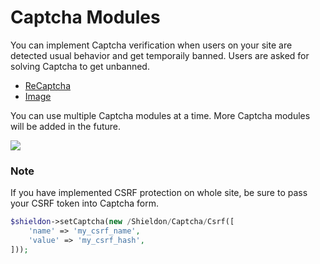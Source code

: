 # Captcha Modules

You can implement Captcha verification when users on your site are detected usual behavior and get temporaily banned. Users are asked for solving Captcha to get unbanned.

- [ReCaptcha](https://shieldon.io/en/docs/captcha/recaptcha.html)
- [Image](https://shieldon.io/en/docs/captcha/image.html)

You can use multiple Captcha modules at a time. More Captcha modules will be added in the future.

![](https://i.imgur.com/rlsEwSG.png)

### Note

If you have implemented CSRF protection on whole site, be sure to pass your CSRF token into Captcha form.


```php
$shieldon->setCaptcha(new /Shieldon/Captcha/Csrf([
    'name' => 'my_csrf_name',
    'value' => 'my_csrf_hash',
]));
```
